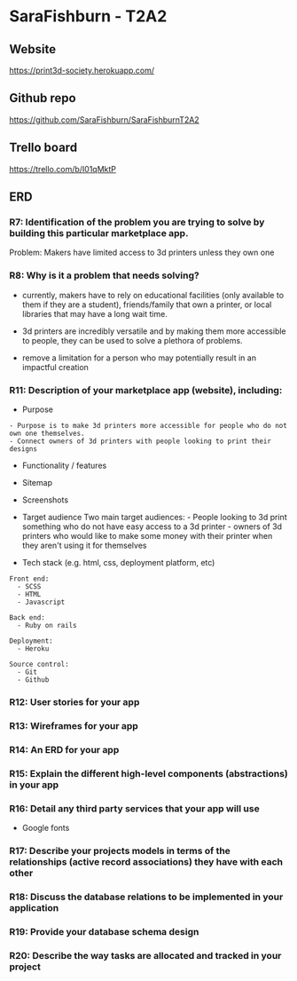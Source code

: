 # SaraFishburn - T2A2

## Website
https://print3d-society.herokuapp.com/

## Github repo
https://github.com/SaraFishburn/SaraFishburnT2A2

## Trello board
https://trello.com/b/I01qMktP

## ERD


### R7:	Identification of the problem you are trying to solve by building this particular marketplace app.

  Problem: Makers have limited access to 3d printers unless they own one

### R8:	Why is it a problem that needs solving?

  - currently, makers have to rely on educational facilities (only available to them if they are a student), friends/family that own a printer, or local libraries that may have a long wait time.

  - 3d printers are incredibly versatile and by making them more accessible to people, they can be used to solve a plethora of problems.

  - remove a limitation for a person who may potentially result in an impactful creation

### R11:	Description of your marketplace app (website), including:
   * Purpose

    - Purpose is to make 3d printers more accessible for people who do not own one themselves.
    - Connect owners of 3d printers with people looking to print their designs

   * Functionality / features
   * Sitemap
   * Screenshots
   * Target audience
    Two main target audiences: 
    - People looking to 3d print something who do not have easy access to a 3d printer
    - owners of 3d printers who would like to make some money with their printer when they aren't using it for themselves

   * Tech stack (e.g. html, css, deployment platform, etc)

    Front end:
      - SCSS
      - HTML
      - Javascript
    
    Back end:
      - Ruby on rails
    
    Deployment:
      - Heroku
    
    Source control:
      - Git
      - Github

### R12:	User stories for your app
### R13:	Wireframes for your app
### R14:	An ERD for your app
### R15:	Explain the different high-level components (abstractions) in your app
### R16:	Detail any third party services that your app will use

  - Google fonts

### R17:	Describe your projects models in terms of the relationships (active record associations) they have with each other
### R18:	Discuss the database relations to be implemented in your application
### R19:	Provide your database schema design
### R20:	Describe the way tasks are allocated and tracked in your project